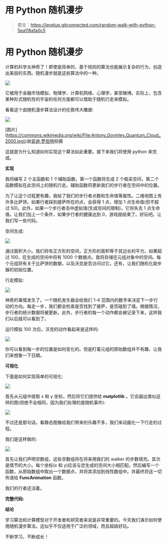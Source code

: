 # 用 Python 随机漫步

> 原文：<https://levelup.gitconnected.com/random-walk-with-python-5ea118afa0c5>

# 用 Python 随机漫步

计算机科学太神奇了！即使是简单的、基于规则的算法也能展示复杂的行为，创造出美丽的东西。随机漫步就是这些算法中的一种。

![](img/bb5958185faf0cd9035e65b9c3b4ddc7.png)

它被用于金融市场模拟、物理学、计算机网络、心理学，甚至赌博。实际上，包含某种形式随机性的宇宙的任何方面都可以借助于随机行走来模拟。

看看这个由随机漫步算法设计的伦敦伟大雕塑:

![](img/6f0b24ce68f88992a41b12c2f3562be6.png)

[图片](https://commons.wikimedia.org/wiki/File:Antony_Gormley_Quantum_Cloud_2000.jpg\)由[安迪·罗伯特](http://distributedresearch.net/blog)拍摄

这就是为什么知道如何实现这个算法如此重要。接下来我们将使用 python 来完成。

**实现**

我将编写 2 个主函数和 1 个辅助函数。第一个函数将生成 2 个痴呆空间，第二个函数模拟在此空间上的随机行走。辅助函数将更新我们的步行者在空间中的位置。

为了让这个过程更有趣，我给了我们的步行者点数和生命值等属性。二维地图上有许多比萨饼。如果行者踩到披萨所在的点，会获得 1 点，增加 1 点生命值(但不超过 50)。此外，如果一个步行者击中虚拟墙(生成空间的限制)，它将失去 1 点生命值。让我们加上一个条件，如果步行者的健康达到 0，游戏就结束了。好玩吧。让我们写一些代码。

空间生成:

![](img/4f702a23a539a568710955ed6f617eb5.png)

通过面积大小。我们将有正方形的空间，正方形的面积等于其边长的平方。如果超过 100，在生成的空间中将有 1000 个数据点。我将存储在元组对象中的空间。每个元组将有关于比萨饼的数据，以及沃克是否访问过它。还有，让我们随机化助步器的初始位置。

行走模拟:

![](img/76ae6b9b3337a2af0d1f1e561296748c.png)

神奇的事情发生了。一个随机发生器会给我们 1-4 范围内的数字来决定下一步行动的方向。每走一步，我们都会检查是否找到了披萨，是否碰到了墙。根据情况，步行者的统计数据将被更新。此外，步行者的每一个动作都会被记录下来，这样我们以后就可以看到了。

运行模拟 100 次后，沃克的动作看起来是这样的:

![](img/8c34a48f1e0446e929d3dcf811bb49b1.png)

你可以看到每一步的位置是如何变化的。但是盯着元组的原始数组并不有趣，让我们来想象一下日期。

**可视化**

下面是如何实现简单的可视化:

![](img/8cdbf9a6c58ecd6693e4e3e7c70117c7.png)

首先从元组中提取 x 和 y 坐标，然后将它们提供给 **matplotlib** 。它会画出类似这样的图(但绝不会相同，因为我们处理的是随机事件):

![](img/5f469e9395a52efe1d28fd284f13eb54.png)

不过还是那句话，看静态图像给我们带来的乐趣不多，我们来动画化一下行走的过程。

我们是这样做的:

![](img/379d911e384c4115b25aff7eeb22bfc4.png)

首先让我们声明空数组，这些空数组将在将来用我们的 walker 的步数填充。其次是情节的大小。每个坐标(x 和 y)应该与您生成的空间大小相匹配。然后编写一个函数，从原始数组中取出一个数据点，并将其添加到线性数组中。并最终将这一切传递给 **FuncAnimation** 函数。

我们的行者还活着。

**完整代码:**

**结论**

学习算法和计算模型对于开发者和研究者来说是非常重要的。今天我们演示如何使用随机漫步算法。这似乎不仅适用于广泛的领域，而且超级好玩。

不断学习，不断成长！